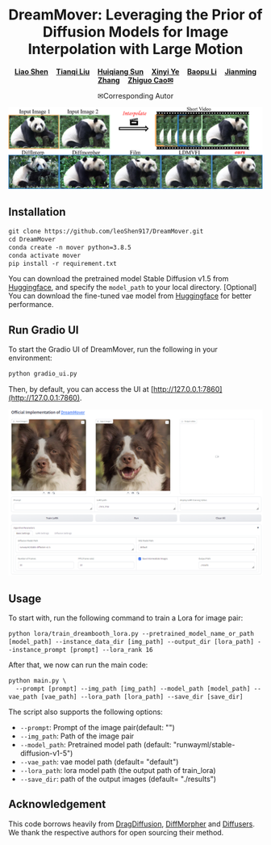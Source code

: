 <p align="center">
  <h1 align="center">DreamMover: Leveraging the Prior of Diffusion Models for Image Interpolation with Large Motion</h1>
  <p align="center">
    <a href="https://leoshen917.github.io/"><strong>Liao Shen</strong></a>
    &nbsp;&nbsp;
    <a href="https://tqtqliu.github.io/"><strong>Tianqi Liu</strong></a>
    &nbsp;&nbsp;
    <a href="https://huiqiang-sun.github.io/"><strong>Huiqiang Sun</strong></a>
    &nbsp;&nbsp;
    <a href="https://scholar.google.com/citations?user=g_Y0w7MAAAAJ&hl"><strong>Xinyi Ye</strong></a>
    &nbsp;&nbsp;
    <a href="https://orcid.org/0000-0002-9032-3991"><strong>Baopu Li</strong></a>
    &nbsp;&nbsp;
    <a href="https://jimmie33.github.io/"><strong>Jianming Zhang</strong></a>
    &nbsp;&nbsp;
    <a href="http://english.aia.hust.edu.cn/info/1085/1528.htm"><strong>Zhiguo Cao<sep>✉</sep></strong></a>
  </p>
  <p align="center">
    <sep>✉</sep>Corresponding Autor
  </p>

  <div align="center">
        <img src="./assets/teaser.png", width="900">
  </div>
</p>

## Installation
```
git clone https://github.com/leoShen917/DreamMover.git
cd DreamMover
conda create -n mover python=3.8.5
conda activate mover
pip install -r requirement.txt
```
You can download the pretrained model Stable Diffusion v1.5 from [Huggingface](https://huggingface.co/runwayml/stable-diffusion-v1-5), and specify the `model_path` to your local directory.
[Optional] You can download the fine-tuned vae model from [Huggingface](https://huggingface.co/stabilityai/sd-vae-ft-mse) for better performance.
## Run Gradio UI
To start the Gradio UI of DreamMover, run the following in your environment:
```bash
python gradio_ui.py
```
Then, by default, you can access the UI at [http://127.0.0.1:7860](http://127.0.0.1:7860).

<div align="center">
  <img src="./assets/ui.png", width="900">
</div>

## Usage
To start with, run the following command to train a Lora for image pair:
```
python lora/train_dreambooth_lora.py --pretrained_model_name_or_path [model_path] --instance_data_dir [img_path] --output_dir [lora_path] --instance_prompt [prompt] --lora_rank 16
```

After that, we now can run the main code:
```
python main.py \
  --prompt [prompt] --img_path [img_path] --model_path [model_path] --vae_path [vae_path] --lora_path [lora_path] --save_dir [save_dir]
```
The script also supports the following options:
- `--prompt`: Prompt of the image pair(default: "")
- `--img_path`: Path of the image pair
- `--model_path`: Pretrained model path (default: "runwayml/stable-diffusion-v1-5")
- `--vae_path`: vae model path (default= "default")
- `--lora_path`: lora model path (the output path of train_lora)
- `--save_dir`: path of the output images (default= "./results")

## Acknowledgement
This code borrows heavily from [DragDiffusion](https://github.com/Yujun-Shi/DragDiffusion), [DiffMorpher](https://github.com/Kevin-thu/DiffMorpher) and [Diffusers](https://github.com/huggingface/diffusers). We thank the respective authors for open sourcing their method.